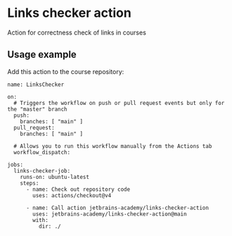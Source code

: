 # Links checker action
Action for correctness check of links in courses

## Usage example
Add this action to the course repository:
```
name: LinksChecker

on:
  # Triggers the workflow on push or pull request events but only for the "master" branch
  push:
    branches: [ "main" ]
  pull_request:
    branches: [ "main" ]

  # Allows you to run this workflow manually from the Actions tab
  workflow_dispatch:

jobs:
  links-checker-job:
    runs-on: ubuntu-latest
    steps:
      - name: Check out repository code
        uses: actions/checkout@v4

      - name: Call action jetbrains-academy/links-checker-action
        uses: jetbrains-academy/links-checker-action@main
        with:
          dir: ./
```
